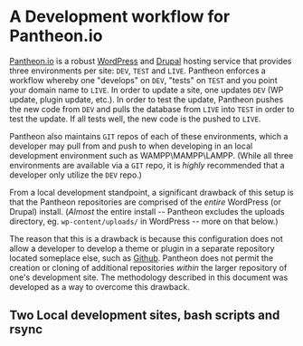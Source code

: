 # A Development workflow for Pantheon.io

[Pantheon.io](https://pantheon.io) is a robust [WordPress](https://wordpress.org) and [Drupal](https://drupal.org) hosting service that provides three environments per site: `DEV`, `TEST` and `LIVE`. Pantheon enforces a workflow whereby one "develops" on `DEV`, "tests" on `TEST` and you point your domain name to `LIVE`. In order to update a site, one updates `DEV` (WP update, plugin update, etc.). In order to test the update, Pantheon pushes the new code from `DEV` and pulls the database from `LIVE` into `TEST` in order to test the update. If all tests well, the new code is the pushed to `LIVE`. 

Pantheon also maintains `GIT` repos of each of these environments, which a developer may pull from and push to when developing in an local development environment such as WAMPP\MAMPP\LAMPP. (While all three environments are available via a `GIT` repo, it is _highly_ recommended that a developer only utilize the `DEV` repo.)

From a local development standpoint, a significant drawback of this setup is that the Pantheon repositories are comprised of the _entire_ WordPress (or Drupal) install. (_Almost_ the entire install -- Pantheon excludes the uploads directory, eg. `wp-content/uploads/` in WordPress -- more on that below.)

The reason that this is a drawback is because this configuration does not allow a developer to develop a theme or plugin in a separate repository located someplace else, such as [Github](https://github.com). Pantheon does not permit the creation or cloning of additional repositories _within_ the larger repository of one's development site. The methodology described in this document was developed as a way to overcome this drawback.

## Two Local development sites, bash scripts and rsync

